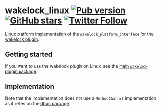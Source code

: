 # wakelock_linux [![Pub version](https://img.shields.io/pub/v/wakelock_linux.svg)](https://pub.dev/packages/wakelock_linux) [![GitHub stars](https://img.shields.io/github/stars/creativecreatorormaybenot/wakelock.svg)](https://github.com/creativecreatorormaybenot/wakelock) [![Twitter Follow](https://img.shields.io/twitter/follow/creativemaybeno?label=Follow&style=social)](https://twitter.com/creativemaybeno)

Linux platform implementation of the `wakelock_platform_interface` for the
[wakelock plugin][wakelock GitHub].

## Getting started

If you want to use the wakelock plugin on Linux, see the
[main `wakelock` plugin package][wakelock Pub].

## Implementation

Note that the implementation does not use a `MethodChannel` implementation as it relies on the
[dbus package][dbus Pub].

[wakelock GitHub]: https://github.com/creativecreatorormaybenot/wakelock
[wakelock Pub]: https://pub.dev/packages/wakelock
[dbus Pub]: https://pub.dev/packages/dbus
